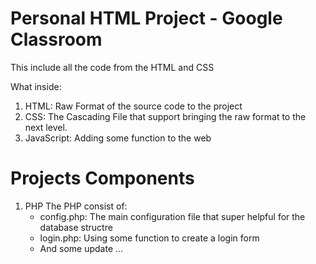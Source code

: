 # Personal HTML Project - Google Classroom

This include all the code from the HTML and CSS

What inside: 
  1. HTML: Raw Format of the source code to the project
  2. CSS: The Cascading File that support bringing the raw format to the next level.
  3. JavaScript: Adding some function to the web 
# Projects Components

1. PHP
  The PHP consist of:
    - config.php: The main configuration file that super helpful for the database structre
    - login.php: Using some function to create a login form
    - And some update ...
